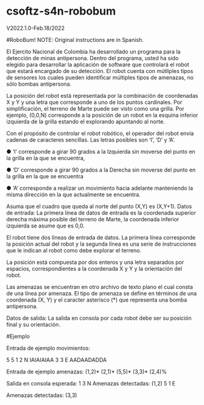 # csoftz-s4n-robobum

V2022.1.0-Feb.18/2022

#RoboBum!
NOTE: Original instructions are in Spanish.

El Ejercito Nacional de Colombia ha desarrollado un programa para la
detección de minas antipersona. Dentro del programa, usted ha sido
elegido para desarrollar la aplicación de software que controlará el
robot que estará encargado de su detección.
El robot cuenta con mútliples tipos de sensores los cuales pueden
identificar múltiples tipos de amenazas, no sólo bombas antipersona.

La posición del robot está representada por la combinación de
coordenadas X y Y y una letra que corresponde a uno de los puntos
cardinales. Por simplificación, el terreno de Marte puede ser visto
como una grilla. Por ejemplo, (0,0,N) corresponde a la posición de un
robot en la esquina inferior izquierda de la grilla estando el
explorando apuntando al norte.

Con el propósito de controlar el robot robótico, el operador del
robot envía cadenas de caracteres sencillas. Las letras posibles son
‘I’, ‘D’ y ‘A’.

● ‘I’ corresponde a girar 90 grados a la Izquierda sin moverse del
punto en la grilla en la que se encuentra,

● ‘D’ corresponde a girar 90 grados a la Derecha sin moverse del
punto en la grilla en la que se encuentra

● ‘A’ corresponde a realizar un movimiento hacia adelante
manteniendo la misma dirección en la que actualmente se
encuentra.

Asuma que el cuadro que queda al norte del punto (X,Y) es (X,Y+1).
Datos de entrada: La primera línea de datos de entrada es la
coordenada superior derecha máxima posible del terreno de Marte, la
coordenada inferior izquierda se asume que es 0,0.

El robot tiene dos líneas de entrada de datos. La primera línea
corresponde la posición actual del robot y la segunda línea es una
serie de instrucciones que le indican al robot como debe explorar el
terreno.

La posición está compuesta por dos enteros y una letra separados por
espacios, correspondientes a la coordenada X y Y y la orientación del
robot.

Las amenazas se encuentran en otro archivo de texto plano el cual
consta de una línea por amenaza. El tipo de amenaza se define en
términos de una coordenada (X, Y) y el caracter asterísco (*) que
representa una bomba antipersona.

Datos de salida: La salida en consola por cada robot debe ser su
posición final y su orientación.

#Ejemplo

Entrada de ejemplo movimientos:

5 5
1 2 N
IAIAIAIAA
3 3 E
AADAADADDA

Entrada de ejemplo amenazas:
(1,2)*
(2,1)*
(5,5)*
(3,3)*
(2,4)%

Salida en consola esperada:
1 3 N
Amenazas detectadas: (1,2)
5 1 E

Amenazas detectadas: (3,3)

